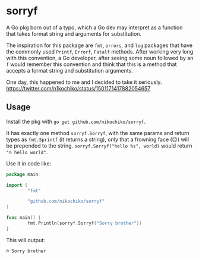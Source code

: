 # sorryf
A Go pkg born out of a typo, which a Go dev may interpret as a function that takes format string and arguments for substitution.

The inspiration for this package are `fmt`, `errors`, and `log` packages that have the commonly used `Printf`, `Errorf`, `Fatalf`
methods. After working very long with this convention, a Go developer, after seeing some noun followed by an `f` would remember
this convention and think that this is a method that accepts a format string and substitution arguments.

One day, this happened to me and I decided to take it seriously. https://twitter.com/n1kochiko/status/1501171417882054657

## Usage

Install the pkg with `go get github.com/nikochiko/sorryf`.

It has exactly one method `sorryf.Sorryf`, with the same params and return types as `fmt.Sprintf` (it returns a string), only
that a frowning face (☹️) will be prepended to the string. `sorryf.Sorryf("hello %s", world)` would return `"☹️ hello world"`.

Use it in code like:
```go
package main

import (
        "fmt"

        "github.com/nikochiko/sorryf"
)

func main() {
        fmt.Println(sorryf.Sorryf("Sorry brother"))
}
```

This will output:
```
☹️ Sorry brother
```
